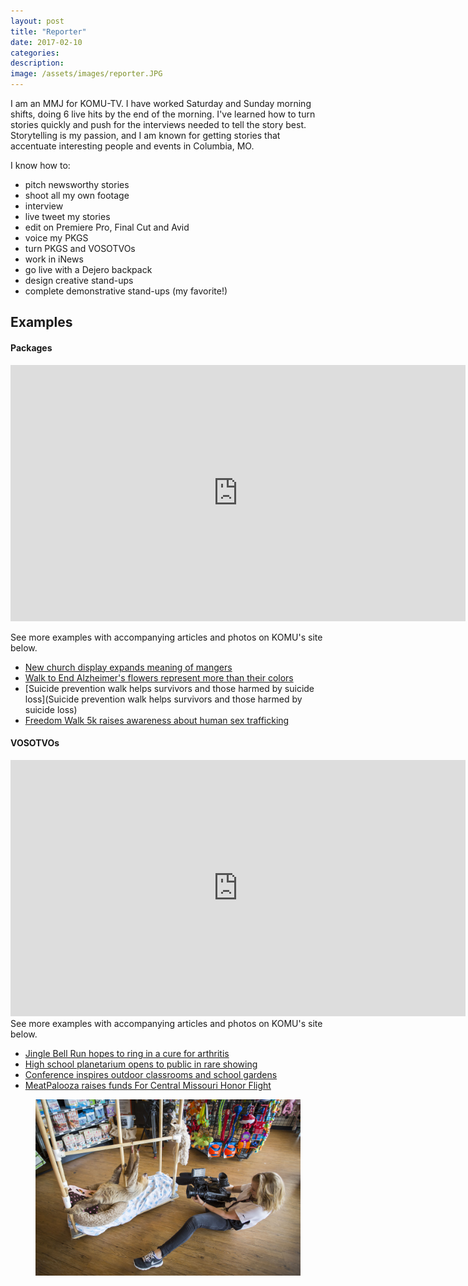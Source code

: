 ```yaml
---
layout: post
title: "Reporter"
date: 2017-02-10
categories:
description:
image: /assets/images/reporter.JPG
---
```

I am an MMJ for KOMU-TV. I have worked Saturday and Sunday morning shifts, doing 6 live hits by the end of the morning. I've learned how to turn stories quickly and push for the interviews needed to tell the story best. Storytelling is my passion, and I am known for getting stories that accentuate interesting people and events in Columbia, MO.

I know how to:
* pitch newsworthy stories
* shoot all my own footage
* interview
* live tweet my stories
* edit on Premiere Pro, Final Cut and Avid
* voice my PKGS
* turn PKGS and VOSOTVOs
* work in iNews
* go live with a Dejero backpack
* design creative stand-ups
* complete demonstrative stand-ups (my favorite!)

## Examples
<h4>Packages</h4>

<iframe src="https://www.komu.com/videoplayer/iframe_jw.cfm?video_id=48676" height="410" width="728" frameBorder="0" scrolling="auto" ></iframe>

See more examples with accompanying articles and photos on KOMU's site below.
* [New church display expands meaning of mangers](https://www.komu.com/news/new-church-display-expands-meaning-of-mangers)
* [Walk to End Alzheimer's flowers represent more than their colors](https://www.komu.com/news/walk-to-end-alzheimer-s-flowers-represent-more-than-their-colors)
* [Suicide prevention walk helps survivors and those harmed by suicide loss](Suicide prevention walk helps survivors and those harmed by suicide loss)
* [Freedom Walk 5k raises awareness about human sex trafficking](https://www.komu.com/news/freedom-walk-5k-raises-awareness-about-human-sex-trafficking)

<h4>VOSOTVOs</h4>
<iframe src="https://www.komu.com/videoplayer/iframe_jw.cfm?video_id=48835" height="410" width="728" frameBorder="0" scrolling="auto" ></iframe>
See more examples with accompanying articles and photos on KOMU's site below.

* [Jingle Bell Run hopes to ring in a cure for arthritis](https://www.komu.com/news/jingle-bell-run-hopes-to-ring-in-a-cure-for-arthritis)
* [High school planetarium opens to public in rare showing](https://www.komu.com/news/high-school-planetarium-opens-to-public-in-rare-showing)
* [Conference inspires outdoor classrooms and school gardens](https://www.komu.com/news/conference-inspires-outdoor-classrooms-and-school-gardens)
* [MeatPalooza raises funds For Central Missouri Honor Flight](https://www.komu.com/news/meatpalooza-raises-funds-for-central-missouri-honor-flight)

<figure class="large-img">
  <img src="/assets/images/ground.JPG" alt="Placeholder"/>
</figure>
